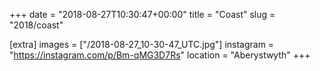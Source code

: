 +++
date = "2018-08-27T10:30:47+00:00"
title = "Coast"
slug = "2018/coast"

[extra]
images = ["/2018-08-27_10-30-47_UTC.jpg"]
instagram = "https://instagram.com/p/Bm-qMG3D7Rs"
location = "Aberystwyth"
+++
